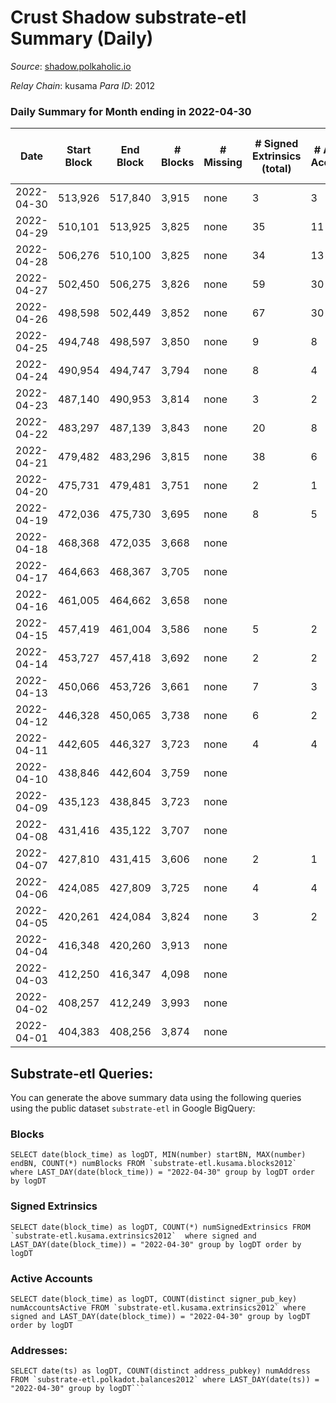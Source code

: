 # Crust Shadow substrate-etl Summary (Daily)

_Source_: [shadow.polkaholic.io](https://shadow.polkaholic.io)

*Relay Chain*: kusama
*Para ID*: 2012



### Daily Summary for Month ending in 2022-04-30


| Date | Start Block | End Block | # Blocks | # Missing | # Signed Extrinsics (total) | # Active Accounts | # Addresses with Balances | # Events | # Transfers | # XCM Transfers In | # XCM Transfers Out |
| ---- | ----------- | --------- | -------- | --------- | --------------------------- | ----------------- | ------------------------- | -------- | ----------- | ------------------ | ------------------- |
| 2022-04-30 | 513,926 | 517,840 | 3,915 | none  | 3 | 3 | 1,360 | 7,863 | 1 ($208.74) | 2 ($46.10) | 2 ($281.44) |
| 2022-04-29 | 510,101 | 513,925 | 3,825 | none  | 35 | 11 | 1,359 | 7,889 | 11 ($44,265.06) | 1 ($0.04) | 9 ($19,402.64) |
| 2022-04-28 | 506,276 | 510,100 | 3,825 | none  | 34 | 13 | 1,355 | 7,878 | 7 ($8,027.40) |   | 12 ($8,352.29) |
| 2022-04-27 | 502,450 | 506,275 | 3,826 | none  | 59 | 30 | 1,355 | 8,079 | 16 ($71,189.79) |   | 27 ($46,163.18) |
| 2022-04-26 | 498,598 | 502,449 | 3,852 | none  | 67 | 30 | 1,348 | 8,171 | 15 ($46,564.20) |   | 31 ($50,560.69) |
| 2022-04-25 | 494,748 | 498,597 | 3,850 | none  | 9 | 8 | 1,342 | 7,745 | 5 ($6,816.16) |   |   |
| 2022-04-24 | 490,954 | 494,747 | 3,794 | none  | 8 | 4 | 1,339 | 7,631 |   |   |   |
| 2022-04-23 | 487,140 | 490,953 | 3,814 | none  | 3 | 2 | 1,339 | 7,644 | 3 ($16.79) |   |   |
| 2022-04-22 | 483,297 | 487,139 | 3,843 | none  | 20 | 8 | 1,336 | 7,806 | 6 ($164,281.43) |   |   |
| 2022-04-21 | 479,482 | 483,296 | 3,815 | none  | 38 | 6 | 1,330 | 7,856 | 12 ($3,243.17) |   | 1 ($0.03) |
| 2022-04-20 | 475,731 | 479,481 | 3,751 | none  | 2 | 1 | 1,328 | 7,510 | 1 ($4.91) |   |   |
| 2022-04-19 | 472,036 | 475,730 | 3,695 | none  | 8 | 5 | 1,327 | 7,434 | 3 ($153.91) |   |   |
| 2022-04-18 | 468,368 | 472,035 | 3,668 | none  |  |  | 1,325 | 7,337 |   |   |   |
| 2022-04-17 | 464,663 | 468,367 | 3,705 | none  |  |  | 1,325 | 7,411 |   |   |   |
| 2022-04-16 | 461,005 | 464,662 | 3,658 | none  |  |  | 1,325 | 7,317 |   |   |   |
| 2022-04-15 | 457,419 | 461,004 | 3,586 | none  | 5 | 2 | 1,325 | 7,200 |   |   | 2 ($0.19) |
| 2022-04-14 | 453,727 | 457,418 | 3,692 | none  | 2 | 2 | 1,324 | 7,394 | 1 ($17.93) |   |   |
| 2022-04-13 | 450,066 | 453,726 | 3,661 | none  | 7 | 3 | 1,323 | 7,365 | 2 ($0.36) | 1 ($0.02) | 2 ($0.21) |
| 2022-04-12 | 446,328 | 450,065 | 3,738 | none  | 6 | 2 | 1,320 | 7,517 |   |   | 2 ($0.34) |
| 2022-04-11 | 442,605 | 446,327 | 3,723 | none  | 4 | 4 | 1,319 | 10,045 | 1,291 ($114,300.43) |   |   |
| 2022-04-10 | 438,846 | 442,604 | 3,759 | none  |  |  | 1,319 | 7,519 |   |   |   |
| 2022-04-09 | 435,123 | 438,845 | 3,723 | none  |  |  | 1,319 | 7,447 |   |   |   |
| 2022-04-08 | 431,416 | 435,122 | 3,707 | none  |  |  | 1,319 | 7,415 |   |   |   |
| 2022-04-07 | 427,810 | 431,415 | 3,606 | none  | 2 | 1 | 1,319 | 7,222 |   |   |   |
| 2022-04-06 | 424,085 | 427,809 | 3,725 | none  | 4 | 4 | 1,319 | 7,468 | 2 ($1,712.51) |   |   |
| 2022-04-05 | 420,261 | 424,084 | 3,824 | none  | 3 | 2 | 1,317 | 7,656 |   |   |   |
| 2022-04-04 | 416,348 | 420,260 | 3,913 | none  |  |  | 1,317 | 7,827 |   |   |   |
| 2022-04-03 | 412,250 | 416,347 | 4,098 | none  |  |  | 1,317 | 8,197 |   |   |   |
| 2022-04-02 | 408,257 | 412,249 | 3,993 | none  |  |  | 1,317 | 7,987 |   |   |   |
| 2022-04-01 | 404,383 | 408,256 | 3,874 | none  |  |  | 1,317 | 7,749 |   |   |   |

## Substrate-etl Queries:
You can generate the above summary data using the following queries using the public dataset `substrate-etl` in Google BigQuery:


### Blocks
```
SELECT date(block_time) as logDT, MIN(number) startBN, MAX(number) endBN, COUNT(*) numBlocks FROM `substrate-etl.kusama.blocks2012`  where LAST_DAY(date(block_time)) = "2022-04-30" group by logDT order by logDT
```


### Signed Extrinsics
```
SELECT date(block_time) as logDT, COUNT(*) numSignedExtrinsics FROM `substrate-etl.kusama.extrinsics2012`  where signed and LAST_DAY(date(block_time)) = "2022-04-30" group by logDT order by logDT
```


### Active Accounts
```
SELECT date(block_time) as logDT, COUNT(distinct signer_pub_key) numAccountsActive FROM `substrate-etl.kusama.extrinsics2012` where signed and LAST_DAY(date(block_time)) = "2022-04-30" group by logDT order by logDT
```


### Addresses:
```
SELECT date(ts) as logDT, COUNT(distinct address_pubkey) numAddress FROM `substrate-etl.polkadot.balances2012` where LAST_DAY(date(ts)) = "2022-04-30" group by logDT```

